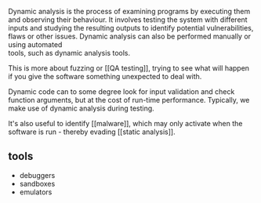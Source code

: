 Dynamic analysis is the process of examining programs by executing them and observing their behaviour. It involves testing the system with different inputs and studying the resulting outputs to identify potential vulnerabilities, flaws or other issues. Dynamic analysis can also be performed manually or using automated  
tools, such as dynamic analysis tools.

This is more about fuzzing or [[QA testing]], trying to see what will happen if you give the software something unexpected to deal with.

Dynamic code can to some degree look for input validation and check function arguments, but at the cost of run-time performance. Typically, we make use of dynamic analysis during testing.

It's also useful to identify [[malware]], which may only activate when the software is run - thereby evading [[static analysis]].

## tools
- debuggers
- sandboxes
- emulators